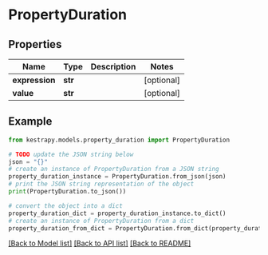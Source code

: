 # PropertyDuration


## Properties

Name | Type | Description | Notes
------------ | ------------- | ------------- | -------------
**expression** | **str** |  | [optional] 
**value** | **str** |  | [optional] 

## Example

```python
from kestrapy.models.property_duration import PropertyDuration

# TODO update the JSON string below
json = "{}"
# create an instance of PropertyDuration from a JSON string
property_duration_instance = PropertyDuration.from_json(json)
# print the JSON string representation of the object
print(PropertyDuration.to_json())

# convert the object into a dict
property_duration_dict = property_duration_instance.to_dict()
# create an instance of PropertyDuration from a dict
property_duration_from_dict = PropertyDuration.from_dict(property_duration_dict)
```
[[Back to Model list]](../README.md#documentation-for-models) [[Back to API list]](../README.md#documentation-for-api-endpoints) [[Back to README]](../README.md)


